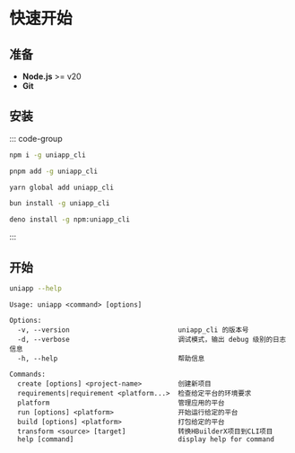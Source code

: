 # 快速开始

## 准备

- **Node.js** >= v20
- **Git**

## 安装

::: code-group

```bash [npm]
npm i -g uniapp_cli
```

```bash [pnpm]
pnpm add -g uniapp_cli
```

```bash [yarn]
yarn global add uniapp_cli
```

```bash [bun]
bun install -g uniapp_cli
```

```bash [deno]
deno install -g npm:uniapp_cli
```

:::

## 开始

```bash
uniapp --help
```

```
Usage: uniapp <command> [options]

Options:
  -v, --version                           uniapp_cli 的版本号
  -d, --verbose                           调试模式，输出 debug 级别的日志信息
  -h, --help                              帮助信息

Commands:
  create [options] <project-name>         创建新项目
  requirements|requirement <platform...>  检查给定平台的环境要求
  platform                                管理应用的平台
  run [options] <platform>                开始运行给定的平台
  build [options] <platform>              打包给定的平台
  transform <source> [target]             转换HBuilderX项目到CLI项目
  help [command]                          display help for command
```

